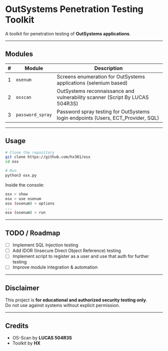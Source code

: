 # OutSystems Penetration Testing Toolkit


A toolkit for penetration testing of **OutSystems applications**.  


---

## Modules

| # | Module          | Description                                                                 |
|---|-----------------|-----------------------------------------------------------------------------|
| 1 | `osenum`        | Screens enumeration for OutSystems applications (selenium based)                               |
| 2 | `osscan`        | OutSystems reconnaissance and vulnerability scanner (Script By LUCAS 504R3S)                         |
| 3 | `password_spray`| Password spray testing for OutSystems login endpoints (Users, ECT_Provider, SQL) |

---

## Usage

```bash
# Clone the repository
git clone https://github.com/hx381/osx
cd osx

# Run
python3 osx.py
```

Inside the console:

```bash
osx > show
osx > use osenum
osx (osenum) > options
...
osx (osenum) > run
```

---

## TODO / Roadmap

- [ ] Implement SQL Injection testing  
- [ ] Add IDOR (Insecure Direct Object Reference) testing  
- [ ] Implement script to register as a user and use that auth for further testing  
- [ ] Improve module integration & automation  

---

## Disclaimer

This project is **for educational and authorized security testing only**.  
Do not use against systems without explicit permission.  

---

## Credits

- OS-Scan by **LUCAS 504R3S**  
- Toolkit by **HX**
